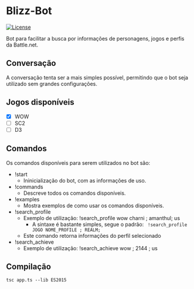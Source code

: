 # Blizz-Bot
[![License](https://img.shields.io/badge/License-BSD%202--Clause-orange.svg)](https://opensource.org/licenses/BSD-2-Clause)

Bot para facilitar a busca por informações de personagens, jogos e perfis da Battle.net.

## Conversação

A conversação tenta ser a mais simples possível, permitindo que o bot seja utilizado sem grandes configurações.

## Jogos disponíveis

- [X] WOW
- [ ] SC2
- [ ] D3

## Comandos

Os comandos disponíveis para serem utilizados no bot são:

- !start
    - Ininicialização do bot, com as informações de uso.
- !commands
    - Descreve todos os comandos disponíveis.
- !examples
    - Mostra exemplos de como usar os comandos disponíveis.
- !search_profile
    - Exemplo de utilização: !search_profile wow charni ; amanthul; us
        - A sintaxe é bastante simples, segue o padrão: <code> !search_profile JOGO NOME_PROFILE ; REALM;  </code>
    - Este comando retorna informações do perfil selecionado
- !search_achieve
    - Exemplo de utilização: !search_achieve wow ; 2144 ; us

## Compilação

```shell
tsc app.ts --lib ES2015
```
